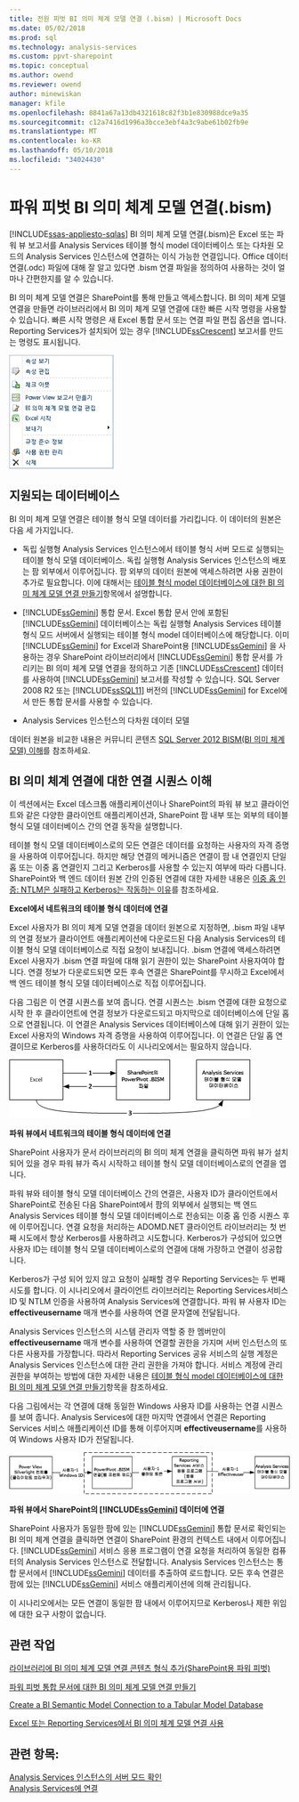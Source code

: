 ```yaml
---
title: 전원 피벗 BI 의미 체계 모델 연결 (.bism) | Microsoft Docs
ms.date: 05/02/2018
ms.prod: sql
ms.technology: analysis-services
ms.custom: ppvt-sharepoint
ms.topic: conceptual
ms.author: owend
ms.reviewer: owend
author: minewiskan
manager: kfile
ms.openlocfilehash: 8841a67a13db4321618c82f3b1e830988dce9a35
ms.sourcegitcommit: c12a7416d1996a3bcce3ebf4a3c9abe61b02fb9e
ms.translationtype: MT
ms.contentlocale: ko-KR
ms.lasthandoff: 05/10/2018
ms.locfileid: "34024430"
---
```

# <a name="power-pivot-bi-semantic-model-connection-bism"></a>파워 피벗 BI 의미 체계 모델 연결(.bism)
[!INCLUDE[ssas-appliesto-sqlas](../../includes/ssas-appliesto-sqlas.md)]
  BI 의미 체계 모델 연결(.bism)은 Excel 또는 파워 뷰 보고서를 Analysis Services 테이블 형식 model 데이터베이스 또는 다차원 모드의 Analysis Services 인스턴스에 연결하는 이식 가능한 연결입니다. Office 데이터 연결(.odc) 파일에 대해 잘 알고 있다면 .bism 연결 파일을 정의하여 사용하는 것이 얼마나 간편한지를 알 수 있습니다.  
  
 BI 의미 체계 모델 연결은 SharePoint를 통해 만들고 액세스합니다. BI 의미 체계 모델 연결을 만들면 라이브러리에서 BI 의미 체계 모델 연결에 대한 빠른 시작 명령을 사용할 수 있습니다. 빠른 시작 명령은 새 Excel 통합 문서 또는 연결 파일 편집 옵션을 엽니다. Reporting Services가 설치되어 있는 경우 [!INCLUDE[ssCrescent](../../includes/sscrescent-md.md)] 보고서를 만드는 명령도 표시됩니다.  
  
 ![빠른 시작 명령의 스크린 샷의 BISM](../../analysis-services/power-pivot-sharepoint/media/ssas-bism-quicklaunch.gif "스크린 샷의 BISM 빠른 실행 명령")  
  
##  <a name="bkmk_prereq"></a> 지원되는 데이터베이스  
 BI 의미 체계 모델 연결은 테이블 형식 모델 데이터를 가리킵니다. 이 데이터의 원본은 다음 세 가지입니다.  
  
-   독립 실행형 Analysis Services 인스턴스에서 테이블 형식 서버 모드로 실행되는 테이블 형식 모델 데이터베이스. 독립 실행형 Analysis Services 인스턴스의 배포는 팜 외부에서 이루어집니다. 팜 외부의 데이터 원본에 액세스하려면 사용 권한이 추가로 필요합니다. 이에 대해서는 [테이블 형식 model 데이터베이스에 대한 BI 의미 체계 모델 연결 만들기](../../analysis-services/power-pivot-sharepoint/create-a-bi-semantic-model-connection-to-a-tabular-model-database.md)항목에서 설명합니다.  
  
-   [!INCLUDE[ssGemini](../../includes/ssgemini-md.md)] 통합 문서. Excel 통합 문서 안에 포함된 [!INCLUDE[ssGemini](../../includes/ssgemini-md.md)] 데이터베이스는 독립 실행형 Analysis Services 테이블 형식 모드 서버에서 실행되는 테이블 형식 model 데이터베이스에 해당합니다. 이미 [!INCLUDE[ssGemini](../../includes/ssgemini-md.md)] for Excel과 SharePoint용 [!INCLUDE[ssGemini](../../includes/ssgemini-md.md)] 을 사용하는 경우 SharePoint 라이브러리에서 [!INCLUDE[ssGemini](../../includes/ssgemini-md.md)] 통합 문서를 가리키는 BI 의미 체계 모델 연결을 정의하고 기존 [!INCLUDE[ssCrescent](../../includes/sscrescent-md.md)] 데이터를 사용하여 [!INCLUDE[ssGemini](../../includes/ssgemini-md.md)] 보고서를 작성할 수 있습니다.  SQL Server 2008 R2 또는 [!INCLUDE[ssSQL11](../../includes/sssql11-md.md)] 버전의 [!INCLUDE[ssGemini](../../includes/ssgemini-md.md)] for Excel에서 만든 통합 문서를 사용할 수 있습니다.  
  
-   Analysis Services 인스턴스의 다차원 데이터 모델  
  
 데이터 원본을 비교한 내용은 커뮤니티 콘텐츠 [SQL Server 2012 BISM(BI 의미 체계 모델) 이해](http://www.mssqltips.com/sqlservertip/2818/understanding-the-sql-server-2012-bi-semantic-model-bism/)를 참조하세요.  
  
## <a name="understanding-the-connection-sequence-for-bi-semantic-connections"></a>BI 의미 체계 연결에 대한 연결 시퀀스 이해  
 이 섹션에서는 Excel 데스크톱 애플리케이션이나 SharePoint의 파워 뷰 보고 클라이언트와 같은 다양한 클라이언트 애플리케이션과, SharePoint 팜 내부 또는 외부의 테이블 형식 모델 데이터베이스 간의 연결 동작을 설명합니다.  
  
 테이블 형식 모델 데이터베이스로의 모든 연결은 데이터를 요청하는 사용자의 자격 증명을 사용하여 이루어집니다. 하지만 해당 연결의 메커니즘은 연결이 팜 내 연결인지 단일 홉 또는 이중 홉 연결인지 그리고 Kerberos를 사용할 수 있는지 여부에 따라 다릅니다. SharePoint와 백 엔드 데이터 원본 간의 인증된 연결에 대한 자세한 내용은 [이중 홉 인증: NTLM은 실패하고 Kerberos는 작동하는 이유](http://go.microsoft.com/fwlink/?LinkId=237137)를 참조하세요.  
  
 **Excel에서 네트워크의 테이블 형식 데이터에 연결**  
  
 Excel 사용자가 BI 의미 체계 모델 연결을 데이터 원본으로 지정하면, .bism 파일 내부의 연결 정보가 클라이언트 애플리케이션에 다운로드된 다음 Analysis Services의 테이블 형식 모델 데이터베이스로 직접 요청이 보내집니다. .bism 연결에 액세스하려면 Excel 사용자가 .bism 연결 파일에 대해 읽기 권한이 있는 SharePoint 사용자여야 합니다. 연결 정보가 다운로드되면 모든 후속 연결은 SharePoint를 무시하고 Excel에서 백 엔드 테이블 형식 모델 데이터베이스로 직접 이루어집니다.  
  
 다음 그림은 이 연결 시퀀스를 보여 줍니다. 연결 시퀀스는 .bism 연결에 대한 요청으로 시작 한 후 클라이언트에 연결 정보가 다운로드되고 마지막으로 데이터베이스에 단일 홉으로 연결됩니다. 이 연결은 Analysis Services 데이터베이스에 대해 읽기 권한이 있는 Excel 사용자의 Windows 자격 증명을 사용하여 이루어집니다. 이 연결은 단일 홉 연결이므로 Kerberos를 사용하더라도 이 시나리오에서는 필요하지 않습니다.  
  
 ![Excel에서 테이블 형식 모델 데이터베이스로 연결](../../analysis-services/power-pivot-sharepoint/media/ssas-powerpivotbismconnection-1.gif "Excel에서 테이블 형식 모델 데이터베이스로 연결")  
  
 **파워 뷰에서 네트워크의 테이블 형식 데이터에 연결**  
  
 SharePoint 사용자가 문서 라이브러리의 BI 의미 체계 연결을 클릭하면 파워 뷰가 설치되어 있을 경우 파워 뷰가 즉시 시작하고 테이블 형식 모델 데이터베이스로의 연결을 엽니다.  
  
 파워 뷰와 테이블 형식 모델 데이터베이스 간의 연결은, 사용자 ID가 클라이언트에서 SharePoint로 전송된 다음 SharePoint에서 팜의 외부에서 실행되는 백 엔드 Analysis Services 테이블 형식 모델 데이터베이스로 전송되는 이중 홉 인증 시퀀스 후에 이루어집니다. 연결 요청을 처리하는 ADOMD.NET 클라이언트 라이브러리는 첫 번째 시도에서 항상 Kerberos를 사용하려고 시도합니다. Kerberos가 구성되어 있으면 사용자 ID는 테이블 형식 모델 데이터베이스로의 연결에 대해 가장하고 연결이 성공합니다.  
  
 Kerberos가 구성 되어 있지 않고 요청이 실패할 경우 Reporting Services는 두 번째 시도를 합니다. 이 시나리오에서 클라이언트 라이브러리는 Reporting Services서비스 ID 및 NTLM 인증을 사용하여 Analysis Services에 연결합니다. 파워 뷰 사용자 ID는 **effectiveusername** 매개 변수를 사용하여 연결 문자열에 전달됩니다.  
  
 Analysis Services 인스턴스의 시스템 관리자 역할 중 한 멤버만이 **effectiveusername** 매개 변수를 사용하여 연결할 권한을 가지며 서버 인스턴스의 또 다른 사용자를 가장합니다. 따라서 Reporting Services 공유 서비스의 실행 계정은 Analysis Services 인스턴스에 대한 관리 권한을 가져야 합니다.  서비스 계정에 관리 권한을 부여하는 방법에 대한 자세한 내용은 [테이블 형식 model 데이터베이스에 대한 BI 의미 체계 모델 연결 만들기](../../analysis-services/power-pivot-sharepoint/create-a-bi-semantic-model-connection-to-a-tabular-model-database.md)항목을 참조하세요.  
  
 다음 그림에서는 각 연결에 대해 동일한 Windows 사용자 ID를 사용하는 연결 시퀀스를 보여 줍니다. Analysis Services에 대한 마지막 연결에서 연결은 Reporting Services 서비스 애플리케이션 ID를 통해 이루어지며 **effectiveusername**를 사용하여 Windows 사용자 ID가 전달됩니다.  
  
 ![테이블 형식 데이터베이스에 대 한 가장 된 연결](../../analysis-services/power-pivot-sharepoint/media/ssas-powerpivotbismconnection-2.gif "테이블 형식 데이터베이스에 대 한 가장 된 연결")  
  
 **파워 뷰에서 SharePoint의 [!INCLUDE[ssGemini](../../includes/ssgemini-md.md)] 데이터에 연결**  
  
 SharePoint 사용자가 동일한 팜에 있는 [!INCLUDE[ssGemini](../../includes/ssgemini-md.md)] 통합 문서로 확인되는 BI 의미 체계 연결을 클릭하면 연결이 SharePoint 환경의 컨텍스트 내에서 이루어집니다. [!INCLUDE[ssGemini](../../includes/ssgemini-md.md)] 서비스 응용 프로그램이 연결 요청을 처리하여 동일한 컴퓨터의 Analysis Services 인스턴스로 전달합니다. Analysis Services 인스턴스는 통합 문서에서 [!INCLUDE[ssGemini](../../includes/ssgemini-md.md)] 데이터를 추출하여 로드합니다. 모든 후속 연결은 팜에 있는 [!INCLUDE[ssGemini](../../includes/ssgemini-md.md)] 서비스 애플리케이션에 의해 관리됩니다.  
  
 이 시나리오에서는 모든 연결이 동일한 팜 내에서 이루어지므로 Kerberos나 제한 위임에 대한 요구 사항이 없습니다.  
  
##  <a name="bkmk_rel"></a> 관련 작업  
 [라이브러리에 BI 의미 체계 모델 연결 콘텐츠 형식 추가&#40;SharePoint용 파워 피벗&#41;](../../analysis-services/power-pivot-sharepoint/add-bi-semantic-model-connection-content-type-to-library.md)  
  
 [파워 피벗 통합 문서에 대한 BI 의미 체계 모델 연결 만들기](../../analysis-services/power-pivot-sharepoint/create-a-bi-semantic-model-connection-to-a-power-pivot-workbook.md)  
  
 [Create a BI Semantic Model Connection to a Tabular Model Database](../../analysis-services/power-pivot-sharepoint/create-a-bi-semantic-model-connection-to-a-tabular-model-database.md)  
  
 [Excel 또는 Reporting Services에서 BI 의미 체계 모델 연결 사용](../../analysis-services/power-pivot-sharepoint/use-a-bi-semantic-model-connection-in-excel-or-reporting-services.md)  
  
## <a name="see-also"></a>관련 항목:  
 [Analysis Services 인스턴스의 서버 모드 확인](../../analysis-services/instances/determine-the-server-mode-of-an-analysis-services-instance.md)   
 [Analysis Services에 연결](../../analysis-services/instances/connect-to-analysis-services.md)  
  
  
